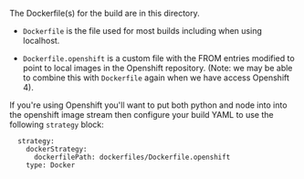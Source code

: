 The Dockerfile(s) for the build are in this directory.

* `Dockerfile` is the file used for most builds including when using localhost.

* `Dockerfile.openshift` is a custom file with the FROM entries modified to point
  to local images in the Openshift repository.
  (Note: we may be able to combine this with `Dockerfile` again when we have access Openshift 4).

If you're using Openshift you'll want to put both python and node into 
into the openshift image stream then configure your build YAML to use the following `strategy` block:

```
  strategy:
    dockerStrategy:
      dockerfilePath: dockerfiles/Dockerfile.openshift
    type: Docker
```
